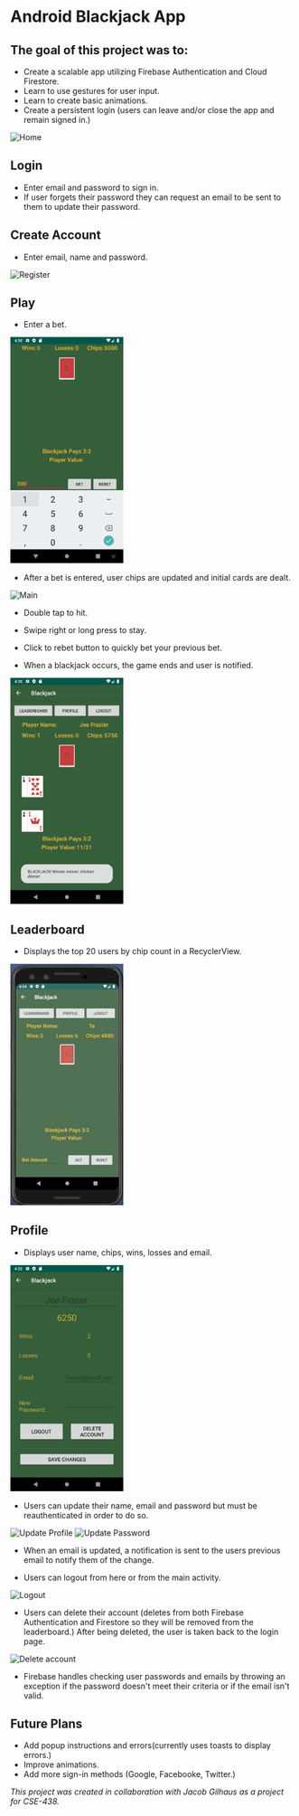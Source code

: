 # Android Blackjack App

## The goal of this project was to:
* Create a scalable app utilizing Firebase Authentication and Cloud Firestore.
* Learn to use gestures for user input.
* Learn to create basic animations.
* Create a persistent login (users can leave and/or close the app and remain signed in.)

<img src="https://github.com/frazierjoe/Blackjack/blob/master/BlackjackPics/Play.gif" alt="Home" width="200px"/>

## Login
* Enter email and password to sign in.
* If user forgets their password they can request an email to be sent to them to update their password.

## Create Account
* Enter email, name and password.

<img src="https://github.com/frazierjoe/Blackjack/blob/master/BlackjackPics/Login.gif" alt="Register" width="200px"/>

## Play

* Enter a bet.

<img src="https://github.com/frazierjoe/Blackjack/blob/master/BlackjackPics/EnterBet.png" alt="Login" width="200px"/>

* After a bet is entered, user chips are updated and initial cards are dealt.

<img src="https://github.com/frazierjoe/Blackjack/blob/master/BlackjackPics/Play.gif" alt="Main" width="200px"/>

* Double tap to hit.
* Swipe right or long press to stay.

* Click to rebet button to quickly bet your previous bet.
* When a blackjack occurs, the game ends and user is notified.

<img src="https://github.com/frazierjoe/Blackjack/blob/master/BlackjackPics/Blackjack.png" alt="User blackjack" width="200px"/>

## Leaderboard
* Displays the top 20 users by chip count in a RecyclerView.

<img src="https://github.com/frazierjoe/Blackjack/blob/master/BlackjackPics/Leaderboard.gif" alt="Leaderboard" width="200px"/>


## Profile
* Displays user name, chips, wins, losses and email.

<img src="https://github.com/frazierjoe/Blackjack/blob/master/BlackjackPics/Profile.png" alt="Profile page" width="200px"/>

* Users can update their name, email and password but must be reauthenticated in order to do so.

<img src="https://github.com/frazierjoe/Blackjack/blob/master/BlackjackPics/UpdateProfile.gif" alt="Update Profile" width="200px"/>
<img src="https://github.com/frazierjoe/Blackjack/blob/master/BlackjackPics/UpdatePassword.gif" alt="Update Password" width="200px"/>

* When an email is updated, a notification is sent to the users previous email to notify them of the change.

* Users can logout from here or from the main activity.

<img src="https://github.com/frazierjoe/Blackjack/blob/master/BlackjackPics/LogoutLogin.gif" alt="Logout" width="200px"/>

* Users can delete their account (deletes from both Firebase Authentication and Firestore so they will be removed from the leaderboard.) After being deleted, the user is taken back to the login page.

<img src="https://github.com/frazierjoe/Blackjack/blob/master/BlackjackPics/DeleteAccount.gif" alt="Delete account" width="200px"/>

* Firebase handles checking user passwords and emails by throwing an exception if the password doesn't meet their criteria or if the email isn't valid.

## Future Plans

* Add popup instructions and errors(currently uses toasts to display errors.)
* Improve animations.
* Add more sign-in methods (Google, Facebooke, Twitter.)

_This project was created in collaboration with Jacob Gilhaus as a project for CSE-438._

